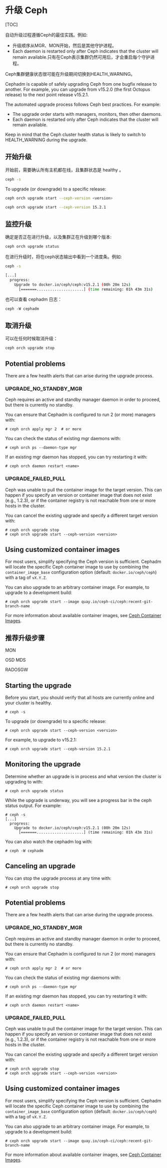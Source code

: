 # 升级 Ceph

[TOC]

自动升级过程遵循Ceph的最佳实践。例如:

* 升级顺序从MGR、MON开始，然后是其他守护进程。
* Each daemon is restarted only after Ceph indicates that the cluster will remain available.只有在Ceph表示集群仍然可用后，才会重启每个守护进程。

Ceph集群健康状态很可能在升级期间切换到HEALTH_WARNING。

Cephadm is capable of safely upgrading Ceph from one bugfix release to another.  For example, you can upgrade from v15.2.0 (the first Octopus release) to the next point release v15.2.1.

The automated upgrade process follows Ceph best practices.  For example:

- The upgrade order starts with managers, monitors, then other daemons.
- Each daemon is restarted only after Ceph indicates that the cluster will remain available.

Keep in mind that the Ceph cluster health status is likely to switch to HEALTH_WARNING during the upgrade.

## 开始升级

开始前，需要确认所有主机都在线，且集群状态是 healthy 。

```bash
ceph -s
```

To upgrade (or downgrade) to a specific release:

```bash
ceph orch upgrade start --ceph-version <version>

ceph orch upgrade start --ceph-version 15.2.1
```

## 监控升级

确定是否正在进行升级，以及集群正在升级到哪个版本:

```bash
ceph orch upgrade status
```

在进行升级时，将在ceph状态输出中看到一个进度条。例如:

```bash
ceph -s

[...]
  progress:
    Upgrade to docker.io/ceph/ceph:v15.2.1 (00h 20m 12s)
      [=======.....................] (time remaining: 01h 43m 31s)
```

也可以查看 cephadm 日志：

```
ceph -W cephadm
```

## 取消升级

可以在任何时候取消升级：

```bash
ceph orch upgrade stop
```

## Potential problems

There are a few health alerts that can arise during the upgrade process.

### UPGRADE_NO_STANDBY_MGR

Ceph requires an active and standby manager daemon in order to proceed, but there is currently no standby.

You can ensure that Cephadm is configured to run 2 (or more) managers with:

```
# ceph orch apply mgr 2  # or more
```

You can check the status of existing mgr daemons with:

```
# ceph orch ps --daemon-type mgr
```

If an existing mgr daemon has stopped, you can try restarting it with:

```
# ceph orch daemon restart <name>
```

### UPGRADE_FAILED_PULL

Ceph was unable to pull the container image for the target version. This can happen if you specify an version or container image that does not exist (e.g., 1.2.3), or if the container registry is not reachable from one or more hosts in the cluster.

You can cancel the existing upgrade and specify a different target version with:

```
# ceph orch upgrade stop
# ceph orch upgrade start --ceph-version <version>
```

## Using customized container images

For most users, simplify specifying the Ceph version is sufficient. Cephadm will locate the specific Ceph container image to use by combining the `container_image_base` configuration option (default: `docker.io/ceph/ceph`) with a tag of `vX.Y.Z`.

You can also upgrade to an arbitrary container image.  For example, to upgrade to a development build:

```
# ceph orch upgrade start --image quay.io/ceph-ci/ceph:recent-git-branch-name
```

For more information about available container images, see [Ceph Container Images](https://docs.ceph.com/en/latest/install/containers/#containers).

## 推荐升级步骤

MON

OSD
MDS

RADOSGW







## Starting the upgrade

Before you start, you should verify that all hosts are currently online and your cluster is healthy.

```
# ceph -s
```

To upgrade (or downgrade) to a specific release:

```
# ceph orch upgrade start --ceph-version <version>
```

For example, to upgrade to v15.2.1:

```
# ceph orch upgrade start --ceph-version 15.2.1
```

## Monitoring the upgrade

Determine whether an upgrade is in process and what version the cluster is upgrading to with:

```
# ceph orch upgrade status
```

While the upgrade is underway, you will see a progress bar in the ceph status output.  For example:

```
# ceph -s
[...]
  progress:
    Upgrade to docker.io/ceph/ceph:v15.2.1 (00h 20m 12s)
      [=======.....................] (time remaining: 01h 43m 31s)
```

You can also watch the cephadm log with:

```
# ceph -W cephadm
```

## Canceling an upgrade

You can stop the upgrade process at any time with:

```
# ceph orch upgrade stop
```

## Potential problems

There are a few health alerts that can arise during the upgrade process.

### UPGRADE_NO_STANDBY_MGR

Ceph requires an active and standby manager daemon in order to proceed, but there is currently no standby.

You can ensure that Cephadm is configured to run 2 (or more) managers with:

```
# ceph orch apply mgr 2  # or more
```

You can check the status of existing mgr daemons with:

```
# ceph orch ps --daemon-type mgr
```

If an existing mgr daemon has stopped, you can try restarting it with:

```
# ceph orch daemon restart <name>
```

### UPGRADE_FAILED_PULL

Ceph was unable to pull the container image for the target version. This can happen if you specify an version or container image that does not exist (e.g., 1.2.3), or if the container registry is not reachable from one or more hosts in the cluster.

You can cancel the existing upgrade and specify a different target version with:

```
# ceph orch upgrade stop
# ceph orch upgrade start --ceph-version <version>
```

## Using customized container images

For most users, simplify specifying the Ceph version is sufficient. Cephadm will locate the specific Ceph container image to use by combining the `container_image_base` configuration option (default: `docker.io/ceph/ceph`) with a tag of `vX.Y.Z`.

You can also upgrade to an arbitrary container image.  For example, to upgrade to a development build:

```
# ceph orch upgrade start --image quay.io/ceph-ci/ceph:recent-git-branch-name
```

For more information about available container images, see [Ceph Container Images](https://docs.ceph.com/docs/master/install/containers/#containers).